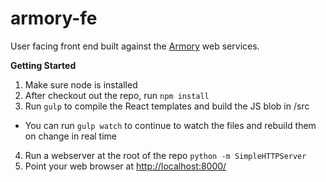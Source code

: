 armory-fe
=====================

User facing front end built against the [Armory](https://github.com/devonjones/armory) web services.

**Getting Started**

1. Make sure node is installed
2. After checkout out the repo, run `npm install`
3. Run `gulp` to compile the React templates and build the JS blob in /src
  * You can run `gulp watch` to continue to watch the files and rebuild them on change in real time
4. Run a webserver at the root of the repo `python -m SimpleHTTPServer`
5. Point your web browser at [http://localhost:8000/](http://localhost:8000/)
